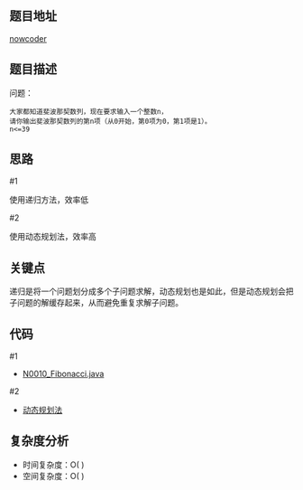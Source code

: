 <!--
 * @Date        : 2020-05-02 20:37:47
 * @LastEditors : anlzou
 * @Github      : https://github.com/anlzou
 * @LastEditTime: 2020-05-28 09:45:44
 * @FilePath    : \algorithm\problems\N0010_Fibonacci.md
 * @Describe    : 
 -->
## 题目地址

[nowcoder](https://www.nowcoder.com/practice/c6c7742f5ba7442aada113136ddea0c3?tpId=13&tqId=11160&tPage=1&rp=1&ru=/ta/coding-interviews&qru=/ta/coding-interviews/question-ranking&from=cyc_github)

## 题目描述

问题：
```
大家都知道斐波那契数列，现在要求输入一个整数n，
请你输出斐波那契数列的第n项（从0开始，第0项为0，第1项是1）。
n<=39
```

## 思路
#1

使用递归方法，效率低

#2

使用动态规划法，效率高

## 关键点
递归是将一个问题划分成多个子问题求解，动态规划也是如此，但是动态规划会把子问题的解缓存起来，从而避免重复求解子问题。

## 代码
#1
- [N0010_Fibonacci.java](../code/N0010_Fibonacci.java)

#2
- [动态规划法](https://github.com/anlzou/algorithm-design-and-analysis/blob/master/chapters/chapter08-dynamic-programming/test8-1.md)
## 复杂度分析

- 时间复杂度：O( )
- 空间复杂度：O( )